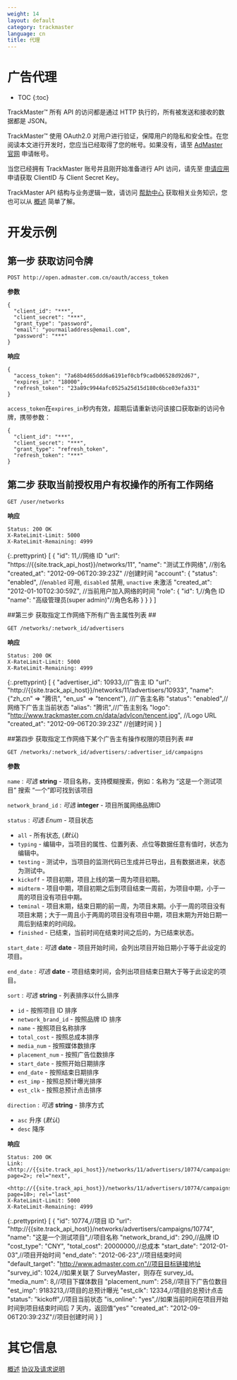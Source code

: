 ```yaml
---
weight: 14
layout: default
category: trackmaster
language: cn
title: 代理
---
```



# 广告代理 #

* TOC
{:toc}

TrackMaster™ 所有 API 的访问都是通过 HTTP 执行的，所有被发送和接收的数据都是 JSON。

TrackMaster™ 使用 OAuth2.0 对用户进行验证，保障用户的隐私和安全性。在您阅读本文进行开发时，您应当已经取得了您的帐号。如果没有，请至 [AdMaster 官网](http://www.admaster.com.cn) 申请帐号。

当您已经拥有 TrackMaster 账号并且刚开始准备进行 API 访问，请先至
[申请应用](http://dev.admaster.com.cn/doc/openmaster/v1/cn/index.html#clientid--client-secret-key) 申请获取 ClientID 与 Client Secret Key。

TrackMaster API 结构与业务逻辑一致，请访问 [帮助中心](http://help.admaster.com.cn/trackmaster/) 获取相关业务知识，您也可以从 [概述](/doc/trackmaster/v1/cn/index.html) 简单了解。



# 开发示例 #

## 第一步 获取访问令牌 ##

    POST http://open.admaster.com.cn/oauth/access_token

**参数**

    {
      "client_id": "***",
      "client_secret": "***",
      "grant_type": "password",
      "email": "yourmailaddress@email.com",
      "password": "***"
    }

**响应**

    {
      "access_token": "7a68b4d65ddd6a6191ef0cbf9cadb06528d92d67",
      "expires_in": "18000",
      "refresh_token": "23a89c9944afc0525a25d15d180c6bce03efa331"
    }

`access_token`在`expires_in`秒内有效，超期后请重新访问该接口获取新的访问令牌，携带参数：

    {
      "client_id": "***",
      "client_secret": "***",
      "grant_type": "refresh_token",
      "refresh_token": "***"
    }


## 第二步 获取当前授权用户有权操作的所有工作网络 ##

    GET /user/networks

**响应**

    Status: 200 OK
    X-RateLimit-Limit: 5000
    X-RateLimit-Remaining: 4999

{:.prettyprint}
    [
       {
        "id": 11,//网络 ID
        "url": "https://{{site.track_api_host}}/networks/11",
        "name": "测试工作网络", //别名
        "created_at": "2012-09-06T20:39:23Z" //创建时间
        "account": {
            "status": "enabled", //`enabled` 可用, `disabled` 禁用, `unactive` 未激活
            "created_at": "2012-01-10T02:30:59Z", //当前用户加入网络的时间
            "role": {
                "id": 1,//角色 ID
                "name": "高级管理员(super admin)"//角色名称
             }
          }
       }
    ]

##第三步 获取指定工作网络下所有广告主属性列表 ##

    GET /networks/:network_id/advertisers

**响应**

    Status: 200 OK
    X-RateLimit-Limit: 5000
    X-RateLimit-Remaining: 4999

{:.prettyprint}
    [
      {
        "advertiser_id": 10933,//广告主 ID
        "url": "http://{{site.track_api_host}}/networks/11/advertisers/10933",
        "name": {"zh_cn" => "腾讯", "en_us" => "tencent"},   //广告主名称
        "status": "enabled",//网络下广告主当前状态
        "alias": "腾讯",//广告主别名
        "logo": "http://www.trackmaster.com.cn/data/advIcon/tencent.jpg",  //Logo URL
        "created_at": "2012-09-06T20:39:23Z"  //创建时间
      }
    ]

##第四步 获取指定工作网络下某个广告主有操作权限的项目列表 ##

    GET /networks/:network_id/advertisers/:advertiser_id/campaigns

**参数**

`name`
: _可选_ **string** - 项目名称，支持模糊搜索，例如：名称为 “这是一个测试项目” 搜索 “一个”即可找到该项目

`network_brand_id`
: _可选_ **integer** - 项目所属网络品牌ID

`status`
: _可选_ *Enum* - 项目状态

  * `all` - 所有状态, (_默认_)
  * `typing` - 编辑中，当项目的属性、位置列表、点位等数据任意有值时，状态为编辑中。
  * `testing` - 测试中，当项目的监测代码已生成并已导出，且有数据进来，状态为测试中。
  * `kickoff` - 项目初期，项目上线的第一周为项目初期。
  * `midterm` - 项目中期，项目初期之后到项目结束一周前，为项目中期，小于一周的项目没有项目中期。
  * `teminal` - 项目末期，结束日期的前一周，为项目末期。小于一周的项目没有项目末期；大于一周且小于两周的项目没有项目中期，项目末期为开始日期一周后到结束的时间段。
  * `finished` - 已结束，当前时间在结束时间之后的，为已结束状态。

`start_date`
: _可选_ **date** - 项目开始时间，会列出项目开始日期小于等于此设定的项目。

`end_date`
: _可选_ **date** - 项目结束时间，会列出项目结束日期大于等于此设定的项目。

`sort`
: _可选_ **string** - 列表排序以什么排序

  * `id` - 按照项目 ID 排序
  * `network_brand_id` - 按照品牌 ID 排序
  * `name` - 按照项目名称排序
  * `total_cost` - 按照总成本排序
  * `media_num` - 按照媒体数排序
  * `placement_num` - 按照广告位数排序
  * `start_date` - 按照开始日期排序
  * `end_date` - 按照结束日期排序
  * `est_imp` - 按照总预计曝光排序
  * `est_clk` - 按照总预计点击排序

`direction`
: _可选_ **string** - 排序方式

  * `asc` 升序 (_默认_)
  * `desc` 降序

**响应**

    Status: 200 OK
    Link: <http://{{site.track_api_host}}/networks/11/advertisers/10774/campaigns?page=2>; rel="next",
          <http://{{site.track_api_host}}/networks/11/advertisers/10774/campaigns?page=10>; rel="last"
    X-RateLimit-Limit: 5000
    X-RateLimit-Remaining: 4999

{:.prettyprint}
    [
      {
        "id": 10774,//项目 ID
        "url": "http://{{site.track_api_host}}/networks/advertisers/campaigns/10774",
        "name": "这是一个测试项目",//项目名称
        "network_brand_id": 290,//品牌 ID
        "cost_type": "CNY",
        "total_cost": 20000000,//总成本
        "start_date": "2012-01-03",//项目开始时间
        "end_date": "2012-06-23",//项目结束时间
        "default_target": "http://www.admaster.com.cn"//项目目标链接地址
        "survey_id": 1024,//如果关联了 SurveyMaster，则存在 survey_id。
        "media_num": 8,//项目下媒体数目
        "placement_num": 258,//项目下广告位数目
        "est_imp": 9183213,//项目的总预计曝光
        "est_clk": 12334,//项目的总预计点击
        "status": "kickoff",//项目当前状态
        "is_online": "yes",//如果当前时间在项目开始时间到项目结束时间后 7 天内，返回值“yes”
        "created_at": "2012-09-06T20:39:23Z"//项目创建时间
      }
    ]


# 其它信息 #

[概述](/doc/openmaster/v1/cn/index.html)
[协议及请求说明](/doc/openmaster/v1/cn/verbs.html)




